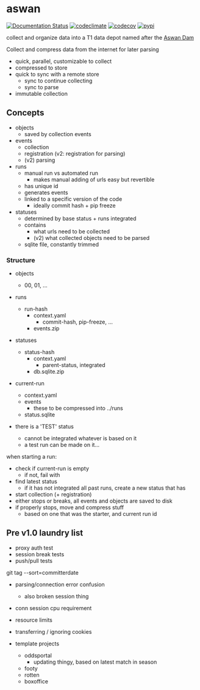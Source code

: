 # aswan

[![Documentation Status](https://readthedocs.org/projects/aswan/badge/?version=latest)](https://aswan.readthedocs.io/en/latest)
[![codeclimate](https://img.shields.io/codeclimate/maintainability/endremborza/aswan.svg)](https://codeclimate.com/github/endremborza/aswan)
[![codecov](https://img.shields.io/codecov/c/github/endremborza/aswan)](https://codecov.io/gh/endremborza/aswan)
[![pypi](https://img.shields.io/pypi/v/aswan.svg)](https://pypi.org/project/aswan/)

collect and organize data into a T1 data depot 
named after the [Aswan Dam](https://en.wikipedia.org/wiki/Aswan_Dam)

Collect and compress data from the internet for later parsing

- quick, parallel, customizable to collect
- compressed to store
- quick to sync with a remote store
  - sync to continue collecting
  - sync to parse  
- immutable collection

## Concepts

- objects
  - saved by collection events
- events
  - collection
  - registration (v2: registration for parsing)
  - (v2) parsing
- runs
  - manual run vs automated run
    - makes manual adding of urls easy but revertible
  - has unique id
  - generates events
  - linked to a specific version of the code
    - ideally commit hash + pip freeze
- statuses
  - determined by base status + runs integrated
  - contains
    - what urls need to be collected
    - (v2) what collected objects need to be parsed
  - sqlite file, constantly trimmed

### Structure

- objects
  - 00, 01, ...
- runs
  - run-hash
      - context.yaml
        - commit-hash, pip-freeze, ...
      - events.zip
- statuses
  - status-hash
    - context.yaml
      - parent-status, integrated
    - db.sqlite.zip
- current-run
  - context.yaml
  - events
    - these to be compressed into ../runs
  - status.sqlite

- there is a 'TEST' status
  - cannot be integrated whatever is based on it
  - a test run can be made on it...



when starting a run:
  - check if current-run is empty
    - if not, fail with 
  - find latest status
    - if it has not integrated all past runs, create a new status that has
  - start collection (+ registration)
  - either stops or breaks, all events and objects are saved to disk
  - if properly stops, move and compress stuff
    - based on one that was the starter, and current run id


## Pre v1.0 laundry list

- proxy auth test
- session break tests
- push/pull tests


git tag --sort=committerdate


- parsing/connection error confusion
  - also broken session thing
- conn session cpu requirement
- resource limits
- transferring / ignoring cookies


- template projects
  - oddsportal
    - updating thingy, based on latest match in season
  - footy
  - rotten
  - boxoffice
